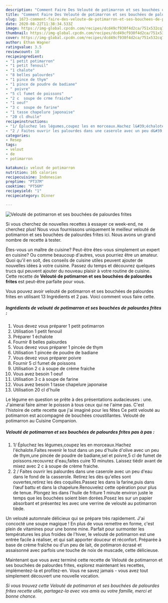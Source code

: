 ```yaml
---
description: "Comment Faire Des Velouté de potimarron et ses bouchées de palourdes frites"
title: "Comment Faire Des Velouté de potimarron et ses bouchées de palourdes frites"
slug: 1673-comment-faire-des-veloute-de-potimarron-et-ses-bouchees-de-palourdes-frites
date: 2020-08-22T11:38:34.533Z
image: https://img-global.cpcdn.com/recipes/dcd49cf930f4d2ca/751x532cq70/veloute-de-potimarron-et-ses-bouchees-de-palourdes-frites-photo-principale-de-la-recette.jpg
thumbnail: https://img-global.cpcdn.com/recipes/dcd49cf930f4d2ca/751x532cq70/veloute-de-potimarron-et-ses-bouchees-de-palourdes-frites-photo-principale-de-la-recette.jpg
cover: https://img-global.cpcdn.com/recipes/dcd49cf930f4d2ca/751x532cq70/veloute-de-potimarron-et-ses-bouchees-de-palourdes-frites-photo-principale-de-la-recette.jpg
author: Ethan Wagner
ratingvalue: 3.5
reviewcount: 10
recipeingredient:
- "1 petit potimarron"
- "1 petit fenouil"
- "1 chalote"
- "8 belles palourdes"
- "1 pince de thym"
- "1 pince de poudre de badiane"
- " poivre"
- "5 cl fumet de poissons"
- "2 c  soupe de crme fraiche"
- "1 oeuf"
- "3 c  soupe de farine"
- "1 tasse chapelure japonaise"
- "20 cl dhuile"
recipeinstructions:
- "1/ Épluchez les légumes,coupez les en morceaux.Hachez l&#39;échalote.Faites revenir le tout dans un peu d&#39;huile d&#39;olive avec un peu de thym,une pincée de poudre de badiane,sel et poivre,5 cl de fumet de poissons.recouvrez d&#39;eau,faites cuire 10 minutes. Laissez tiédir avant de mixez avec 2 c à soupe de crème fraiche."
- "2 / Faites ouvrir les palourdes dans une caserole avec un peu d&#39;eau dans le fond de la casserole. Retirez les dès qu&#39;elles sont ouvertes,retirez les des coquilles.Passez les dans la farine,puis dans l’œuf battu et dans la chapelure.Renouvelez cette opération pour plus de tenue. Plongez les dans l&#39;huile de friture 1 minute environ juste le temps que les bouchées soient bien dorées.Posez les sur un papier absorbant et présentez les avec une verrine de velouté au potimarron tiède."
categories:
- Resep
tags:
- velout
- de
- potimarron

katakunci: velout de potimarron 
nutrition: 165 calories
recipecuisine: Indonesian
preptime: "PT37M"
cooktime: "PT56M"
recipeyield: "1"
recipecategory: Dinner

---
```



![Velouté de potimarron et ses bouchées de palourdes frites](https://img-global.cpcdn.com/recipes/dcd49cf930f4d2ca/751x532cq70/veloute-de-potimarron-et-ses-bouchees-de-palourdes-frites-photo-principale-de-la-recette.jpg)

Si vous cherchez de nouvelles recettes à essayer ce week-end, ne cherchez plus! Nous vous fournissons uniquement le meilleur velouté de potimarron et ses bouchées de palourdes frites ici. Nous avons un grand nombre de recette à tester.

Êtes-vous un maître de cuisine? Peut-être êtes-vous simplement un expert en cuisine? Ou comme beaucoup d'autres, vous pourriez être un amateur. Quoi qu'il en soit, des conseils de cuisine utiles peuvent ajouter de nouvelles idées à votre cuisine. Passez du temps et découvrez quelques trucs qui peuvent ajouter du nouveau plaisir à votre routine de cuisine. Cette recette de <strong> Velouté de potimarron et ses bouchées de palourdes frites </strong> est peut-être parfaite pour vous.

<!--inarticleads1-->

Vous pouvez avoir velouté de potimarron et ses bouchées de palourdes frites en utilisant 13 Ingrédients et 2 pas. Voici comment vous faire cette.

##### Ingrédients de velouté de potimarron et ses bouchées de palourdes frites :

1. Vous devez vous préparer 1 petit potimarron
1. Utilisation 1 petit fenouil
1. Préparer 1 échalote
1. Fournir 8 belles palourdes
1. Vous devez vous préparer 1 pincée de thym
1. Utilisation 1 pincée de poudre de badiane
1. Vous devez vous préparer  poivre
1. Fournir 5 cl fumet de poissons
1. Utilisation 2 c à soupe de crème fraiche
1. Vous avez besoin 1 oeuf
1. Utilisation 3 c à soupe de farine
1. Vous avez besoin 1 tasse chapelure japonaise
1. Utilisation 20 cl d&#39;huile


Le légume en question se prête à des présentations audacieuses : une. J&#39;aimerai faire aimer le poisson à tous ceux qui ne l&#39;aime pas. C&#39;est l&#39;histoire de cette recette que j&#39;ai imaginé pour les fêtes Ce petit velouté au potimarron est accompagné de bouchées croustillantes. Velouté de potimarron au Cuisine Companion. 

<!--inarticleads2-->

##### Velouté de potimarron et ses bouchées de palourdes frites pas à pas :

1. 1/ Épluchez les légumes,coupez les en morceaux.Hachez l&#39;échalote.Faites revenir le tout dans un peu d&#39;huile d&#39;olive avec un peu de thym,une pincée de poudre de badiane,sel et poivre,5 cl de fumet de poissons.recouvrez d&#39;eau,faites cuire 10 minutes. Laissez tiédir avant de mixez avec 2 c à soupe de crème fraiche.
1. 2 / Faites ouvrir les palourdes dans une caserole avec un peu d&#39;eau dans le fond de la casserole. Retirez les dès qu&#39;elles sont ouvertes,retirez les des coquilles.Passez les dans la farine,puis dans l’œuf battu et dans la chapelure.Renouvelez cette opération pour plus de tenue. Plongez les dans l&#39;huile de friture 1 minute environ juste le temps que les bouchées soient bien dorées.Posez les sur un papier absorbant et présentez les avec une verrine de velouté au potimarron tiède.


Un velouté automnale délicieux qui se prépare très rapidement. J&#39;ai concocté une soupe magique ! En plus de vous remettre en forme, c&#39;est plein de vitamines pour une bonne mine. Parfait pour surmonter les températures les plus froides de l&#39;hiver, le velouté de potimarron est une entrée facile à réaliser, et qui sait apporter douceur et réconfort. Préparée à base de crème fraîche ou d&#39;un peu de lait, de potimaron écrasé et assaisonné avec parfois une touche de noix de muscade, cette délicieuse. 

<!--inarticleads1-->

<p>
Maintenant que vous avez terminé cette recette de Velouté de potimarron et ses bouchées de palourdes frites, explorez maintenant les recettes, implémentez-la et profitez-en. Vous ne savez jamais - vous avez tout simplement découvert une nouvelle vocation.
</p>

<p>
<i>Si vous trouvez cette Velouté de potimarron et ses bouchées de palourdes frites recette utile, partagez-la avec vos amis ou votre famille, merci et bonne chance.</i>
</p>
